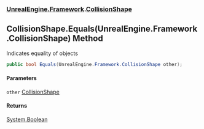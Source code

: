 ### [UnrealEngine.Framework](./UnrealEngine-Framework.md 'UnrealEngine.Framework').[CollisionShape](./CollisionShape.md 'UnrealEngine.Framework.CollisionShape')
## CollisionShape.Equals(UnrealEngine.Framework.CollisionShape) Method
Indicates equality of objects  
```csharp
public bool Equals(UnrealEngine.Framework.CollisionShape other);
```
#### Parameters
<a name='UnrealEngine-Framework-CollisionShape-Equals(UnrealEngine-Framework-CollisionShape)-other'></a>
`other` [CollisionShape](./CollisionShape.md 'UnrealEngine.Framework.CollisionShape')  
  
#### Returns
[System.Boolean](https://docs.microsoft.com/en-us/dotnet/api/System.Boolean 'System.Boolean')  
